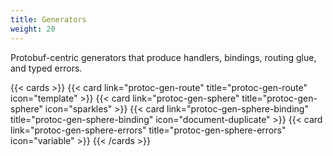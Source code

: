 ```yaml
---
title: Generators
weight: 20
---
```


Protobuf-centric generators that produce handlers, bindings, routing glue, and typed errors.

<!--more-->

{{< cards >}}
  {{< card link="protoc-gen-route" title="protoc-gen-route" icon="template" >}}
  {{< card link="protoc-gen-sphere" title="protoc-gen-sphere" icon="sparkles" >}}
  {{< card link="protoc-gen-sphere-binding" title="protoc-gen-sphere-binding" icon="document-duplicate" >}}
  {{< card link="protoc-gen-sphere-errors" title="protoc-gen-sphere-errors" icon="variable" >}}
{{< /cards >}}

